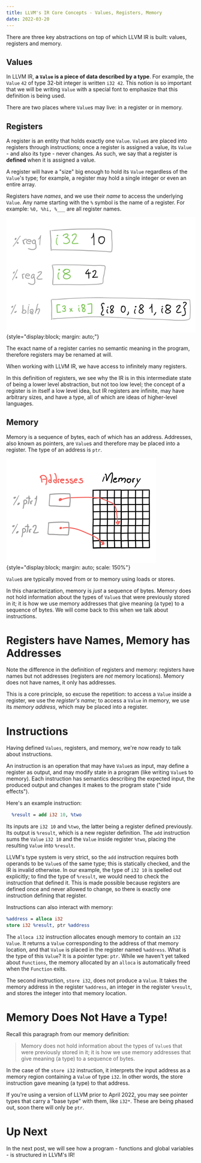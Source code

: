 ```yaml
---
title: LLVM's IR Core Concepts - Values, Registers, Memory
date: 2022-03-20
---
```


There are three key abstractions on top of which LLVM IR is built: values,
registers and memory.

## Values

In LLVM IR, **a `Value` is a piece of data described by a type**. For example,
the `Value` `42` of type 32-bit integer is written `i32 42`. This notion is so
important that we will be writing `Value` with a special font to emphasize that
this definition is being used.

There are two places where `Value`s may live: in a register or in memory.

## Registers

A register is an entity that holds exactly one `Value`. `Value`s are placed
into registers through instructions; once a register is assigned a value, its
`Value` - and also its type - never changes. As such, we say that a register is
**defined** when it is assigned a value.

A register will have a "size" big enough to hold its `Value` regardless of the
`Value`'s type; for example, a register may hold a single integer or even an
entire array.

Registers have _names_, and we use their _name_ to access the underlying `Value`.
Any name starting with the `%` symbol is the name of a register. For example:
`%0, %hi, %___` are all register names.

![](registers.svg){style="display:block; margin: auto;"}

The exact name of a register carries no semantic meaning in the program,
therefore registers may be renamed at will.

When working with LLVM IR, we have access to infinitely many registers.

In this definition of registers, we see why the IR is in this intermediate
state of being a lower level abstraction, but not too low level; the concept of
a register is in itself a low level idea, but IR registers are infinite, may
have arbitrary sizes, and have a type, all of which are ideas of higher-level
languages.

## Memory

Memory is a sequence of bytes, each of which has an address. Addresses, also
known as pointers, are `Value`s and therefore may be placed into a register.
The type of an address is `ptr`.

![](memory.svg){style="display:block; margin: auto; scale: 150%"}

`Value`s are typically moved from or to memory using loads or stores.

In this characterization, memory is _just_ a sequence of bytes. Memory does not
hold information about the types of `Value`s that were previously stored in it;
it is how we use memory addresses that give meaning (a type) to a sequence of
bytes. We will come back to this when we talk about instructions.

# Registers have Names, Memory has Addresses

Note the difference in the definition of registers and memory: registers have
names but not addresses (registers are _not_ memory locations). Memory does not
have names, it only has addresses.

This is a core principle, so excuse the repetition: to access a `Value` inside a
register, we use the _register's name_; to access a `Value` in memory, we
use its _memory address_, which may be placed into a register.


# Instructions

Having defined `Values`, registers, and memory, we're now ready to talk about
instructions.

An instruction is an operation that may have `Value`s as input, may define a
register as output, and may modify state in a program (like writing `Value`s to
memory). Each instruction has semantics describing the expected input, the
produced output and changes it makes to the program state ("side effects").

Here's an example instruction:

```llvm
  %result = add i32 10, %two
```

Its inputs are `i32 10` and `%two`, the latter being a register defined
previously. Its output is `%result`, which is a new register definition. The
`add` instruction sums the `Value` `i32 10` and the `Value` inside register
`%two`, placing the resulting `Value` into `%result`.

LLVM's type system is very strict, so the `add` instruction requires both
operands to be `Value`s of the same type; this is statically checked, and the
IR is invalid otherwise. In our example, the type of `i32 10` is spelled out
explicitly; to find the type of `%result`, we would need to check the
instruction that defined it. This is made possible because registers are
defined once and never allowed to change, so there is exactly one instruction
defining that register.

Instructions can also interact with memory:

```llvm
%address = alloca i32
store i32 %result, ptr %address
```

The `alloca i32` instruction allocates enough memory to contain an `i32` `Value`.
It returns a `Value` corresponding to the address of that memory location, and
that `Value` is placed in the register named `%address`. What is the type of this
`Value`? It is a pointer type: `ptr`. While we haven't yet talked about
`Functions`, the memory allocated by an `alloca` is automatically freed when
the `Function` exits.

The second instruction, `store i32`, does not produce a `Value`. It takes the
memory address in the register `%address`, an integer in the register
`%result`, and stores the integer into that memory location.

# Memory Does Not Have a Type!

Recall this paragraph from our memory definition:

> Memory does not hold information about the types of `Value`s that were
> previously stored in it; it is how we use memory addresses that give meaning
> (a type) to a sequence of bytes.

In the case of the `store i32` instruction, it interprets the input address as
a memory region containing a `Value` of type `i32`. In other words, the store
instruction gave meaning (a type) to that address.

If you're using a version of LLVM prior to April 2022, you may see pointer
types that carry a "base type" with them, like `i32*`. These are being phased
out, soon there will only be `ptr`.

# Up Next

In the next post, we will see how a program - functions and global variables -
is structured in LLVM's IR!

[next post]: ../llvm_ir_p3
